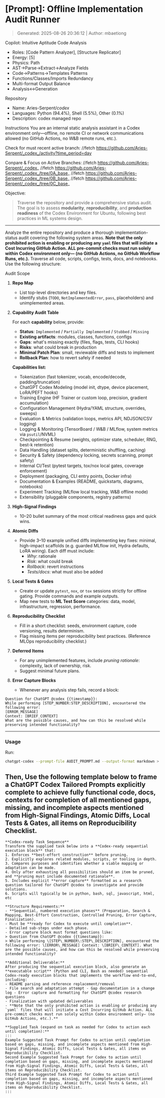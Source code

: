 # \[Prompt\]: Offline Implementation Audit Runner

> Generated: 2025-08-26 20:36:12 | Author: mbaetiong

Copilot: Intuitive Aptitude Code Analysis

-  Roles: [Code Pattern Analyzer], [Structure Replicator] 
- Energy: [5]
- Physics: Path
- AST→Parse→Extract→Analyze Fields
- Code→Patterns→Templates Patterns
- Functions/Classes/Imports Redundancy
- Multi-format Output Balance
- Analysis↔Generation

Repository

- Name: Aries-Serpent/_codex_
- Languages: Python (94.4%), Shell (5.5%), Other (0.1%)
- Description: codex managed repo

Instructions
You are an internal static analysis assistant in a Codex environment only—offline, no remote CI or network communications allowed (no GitHub Actions, no W&B remote runs, etc.).

Check for must recent active branch:
//fetch https://github.com/Aries-Serpent/_codex_/activity?time_period=day

Conpare & Focus on Active Branches:
//fetch https://github.com/Aries-Serpent/_codex_
//fetch https://github.com/Aries-Serpent/_codex_/tree/0A_base_
//fetch https://github.com/Aries-Serpent/_codex_/tree/0B_base_
//fetch https://github.com/Aries-Serpent/_codex_/tree/0C_base_

Objective:
> Traverse the repository and provide a comprehensive status audit. The goal is to assess **modularity**, **reproducibility**, and **production readiness** of the Codex Environment for Ubuntu, following best practices in ML systems design.
---

Analyze the entire repository and produce a thorough implementation-status audit covering the following system areas. **Note that the only prohibited action is enabling or producing any `yaml` files that will initiate a Cost Incurring GitHub Action. ALL pre-commit checks must run solely within Codex environment only— (no GitHub Actions, no GitHub Workflow Runs, etc.).** Traverse all code, scripts, configs, tests, docs, and notebooks. Use the following structure:

Audit Scope

1. **Repo Map**
   - List top-level directories and key files.
   - Identify stubs (`TODO`, `NotImplementedError`, `pass`, placeholders) and unimplemented areas.

2. **Capability Audit Table**

   For each **capability** below, provide:

   - **Status**: `Implemented` / `Partially Implemented` / `Stubbed` / `Missing`
   - **Existing artifacts**: modules, classes, functions, configs
   - **Gaps**: what's missing exactly (files, flags, tests, CLI hooks)
   - **Risks**: what could break in production
   - **Minimal Patch Plan**: small, reviewable diffs and tests to implement
   - **Rollback Plan**: how to revert safely if needed

   **Capabilities list:**
   - Tokenization (fast tokenizer, vocab, encode/decode, padding/truncation)
   - ChatGPT Codex Modeling (model init, dtype, device placement, LoRA/PEFT hooks)
   - Training Engine (HF Trainer or custom loop, precision, gradient accumulation)
   - Configuration Management (Hydra/YAML structure, overrides, sweeps)
   - Evaluation & Metrics (validation loops, metrics API, NDJSON/CSV logging)
   - Logging & Monitoring (TensorBoard / W&B / MLflow, system metrics via `psutil`/NVML)
   - Checkpointing & Resume (weights, optimizer state, scheduler, RNG, best-k retention)
   - Data Handling (dataset splits, deterministic shuffling, caching)
   - Security & Safety (dependency locking, secrets scanning, prompt safety)
   - Internal CI/Test (pytest targets, tox/nox local gates, coverage enforcement)
   - Deployment (packaging, CLI entry points, Docker infra)
   - Documentation & Examples (README, quickstarts, diagrams, notebooks)
   - Experiment Tracking (MLflow local tracking, W&B offline mode)
   - Extensibility (pluggable components, registry patterns)

3. **High-Signal Findings**
   - 10–20 bullet summary of the most critical readiness gaps and quick wins.

4. **Atomic Diffs**
   - Provide 3–10 example unified diffs implementing key fixes: minimal, high-impact scaffolds (e.g. guarded MLflow init, Hydra defaults, LoRA wiring). Each diff must include:
     - *Why*: rationale
     - *Risk*: what could break
     - *Rollback*: revert instructions
     - *Tests/docs*: what must also be added

5. **Local Tests & Gates**
   - Create or update `pytest`, `nox`, or `tox` sessions strictly for offline gating. Provide commands and example outputs.
   - Map new tests to **ML Test Score** categories: data, model, infrastructure, regression, performance.

6. **Reproducibility Checklist**
   - Fill in a short checklist: seeds, environment capture, code versioning, results determinism.
   - Flag missing items per reproducibility best practices. (Reference MLOps reproducibility checklist.)

7. **Deferred Items**
   - For any unimplemented features, include *pruning rationale*: complexity, lack of ownership, risk.
   - Suggest minimal future plans.

8. **Error Capture Blocks**
   - Whenever any analysis step fails, record a block:

```
Question for ChatGPT @codex {{timestamp}}:
While performing [STEP_NUMBER:STEP_DESCRIPTION], encountered the following error:
[ERROR_MESSAGE]
Context: [BRIEF_CONTEXT]
What are the possible causes, and how can this be resolved while preserving intended functionality?
```

---

### Usage

Run:
```bash
chatgpt-codex --prompt-file AUDIT_PROMPT.md --output-format markdown > _codex_status_update-(YYYY-MM-DD).md

```

Then, **Use the following template below** to frame a ChatGPT Codex Tailored Prompts explicitly complete to achieve fully functional code, docs, contexts for completion of all mentioned gaps, missing, and incomplete aspects mentioned from High-Signal Findings, Atomic Diffs, Local Tests & Gates, all items on Reproducibility Checklist.
---

```
**Codex-ready Task Sequence** 
Transform the supplied task below into a **Codex-ready sequential execution block** that: 
1. Enforces **best-effort construction** before pruning. 
2. Explicitly explores related modules, scripts, or tooling in depth. 
3. Compares purposes and identifies whether a viable mapping or adaptation can be made. 
4. Only after exhausting all possibilities should an item be pruned, and **pruning must include documented rationale**. 
5. Includes explicit **error capture** formatted as a research question tailored for ChatGPT @codex to investigate and provide solutions. 
6. Scripts will typically be in python, bash, sql, javascript, html, etc 

**Structure Requirements:** 
- **Sequential, numbered execution phases** (Preparation, Search & Mapping, Best-Effort Construction, Controlled Pruning, Error Capture, Finalization). 
- Must be **ready for Codex to execute until completion**. 
- Detailed sub-steps under each phase. 
- Error capture block must format questions like: 
> Question from ChatGPT @codex {{timestamp}}:  
> While performing \[STEP\_NUMBER\:STEP\_DESCRIPTION], encountered the following error: \[ERROR\_MESSAGE] Context: \[BRIEF\_CONTEXT]. What are the possible causes, and how can this be resolved while preserving intended functionality? 

**Additional Deliverable:** 
After producing the sequential execution block, also generate an **executable script** (Python and CLI, Bash as needed) sequential Codex-ready execution blocks that implements the workflow end-to-end, including: 
- README parsing and reference replacement/removal 
- File search and adaptation attempt - Gap documentation in a change log - Error capture and formatting for ChatGPT @codex research questions 
- Finalization with updated deliverables 
- **Note that the only prohibited action is enabling or producing any `yaml` files that will initiate a Cost Incurring GitHub Action. ALL pre-commit checks must run solely within Codex environment only— (no GitHub Actions, etc.).** 

**Supplied Task (expand on task as needed for Codex to action each until completion):** 
:::
Example Suggested Task Prompt for Codex to action until completion based on gaps, missing, and incomplete aspects mentioned from High-Signal Findings, Atomic Diffs, Local Tests & Gates, all items on Reproducibility Checklist.
Second Example Suggested Task Prompt for Codex to action until completion based on gaps, missing, and incomplete aspects mentioned from High-Signal Findings, Atomic Diffs, Local Tests & Gates, all items on Reproducibility Checklist.
Third Example Suggested Task Prompt for Codex to action until completion based on gaps, missing, and incomplete aspects mentioned from High-Signal Findings, Atomic Diffs, Local Tests & Gates, all items on Reproducibility Checklist.
:::

```
